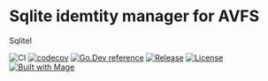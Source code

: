 # Sqlite idemtity manager for AVFS
SqliteI

![CI](https://github.com/avfs/sqliteidm/workflows/CI/badge.svg)
[![codecov](https://codecov.io/gh/avfs/sqliteidm/branch/master/graph/badge.svg)](https://codecov.io/gh/avfs/sqliteidm)
[![Go.Dev reference](https://img.shields.io/badge/go.dev-reference-blue?logo=go&logoColor=white)](https://pkg.go.dev/github.com/avfs/sqliteidm?tab=doc)
[![Release](https://img.shields.io/github/release/avfs/sqliteidm.svg)](https://github.com/avfs/sqliteidm/releases/latest)
[![License](https://img.shields.io/github/license/avfs/sqliteidm)](/LICENSE)
[![Built with Mage](https://magefile.org/badge.svg)](https://magefile.org)

